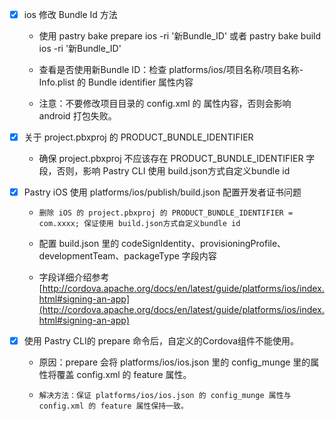 - [x] ios 修改 Bundle Id 方法

    - 使用 pastry bake prepare ios -ri '新Bundle_ID' 或者 pastry bake build ios -ri '新Bundle_ID'

    - 查看是否使用新Bundle ID：检查 platforms/ios/项目名称/项目名称-Info.plist 的 Bundle identifier 属性内容
    
    - 注意：不要修改项目目录的 config.xml 的 <widget id="com.BunldeId"> 属性内容，否则会影响 android 打包失败。

- [x] 关于 project.pbxproj 的 PRODUCT_BUNDLE_IDENTIFIER
    
    - 确保 project.pbxproj 不应该存在 PRODUCT_BUNDLE_IDENTIFIER 字段，否则，影响 Pastry CLI 使用 build.json方式自定义bundle id

- [x] Pastry iOS 使用 platforms/ios/publish/build.json 配置开发者证书问题

    - `删除 iOS 的 project.pbxproj 的 PRODUCT_BUNDLE_IDENTIFIER = com.xxxx; 保证使用 build.json方式自定义bundle id`

    - 配置 build.json 里的 codeSignIdentity、provisioningProfile、developmentTeam、packageType 字段内容
    
    - 字段详细介绍参考 [http://cordova.apache.org/docs/en/latest/guide/platforms/ios/index.html#signing-an-app](http://cordova.apache.org/docs/en/latest/guide/platforms/ios/index.html#signing-an-app)     

- [x] 使用 Pastry CLI的 prepare 命令后，自定义的Cordova组件不能使用。
    
    - 原因：prepare 会将 platforms/ios/ios.json 里的 config_munge 里的属性将覆盖 config.xml 的 feature 属性。
    
    - `解决方法：保证 platforms/ios/ios.json 的 config_munge 属性与 config.xml 的 feature 属性保持一致。`
